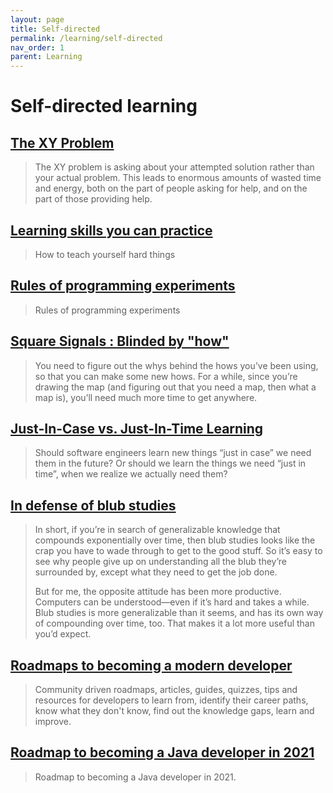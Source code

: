```yaml
---
layout: page
title: Self-directed
permalink: /learning/self-directed
nav_order: 1
parent: Learning
---
```


# Self-directed learning

## [The XY Problem](https://xyproblem.info/)

> The XY problem is asking about your attempted solution rather than your actual problem. This leads to enormous amounts of wasted time and energy, both on the part of people asking for help, and on the part of those providing help.

## [Learning skills you can practice](https://jvns.ca/blog/2018/09/01/learning-skills-you-can-practice/)

> How to teach yourself hard things

## [Rules of programming experiments](https://jvns.ca/blog/2017/01/04/rules-of-programming-experiments/)

> Rules of programming experiments

## [Square Signals : Blinded by "how"](https://blog.andymatuschak.org/post/69049177559/blinded-by-how)

> You need to figure out the whys behind the hows you’ve been using, so that you can make some new hows. For a while, since you’re drawing the map (and figuring out that you need a map, then what a map is), you’ll need much more time to get anywhere.

## [Just-In-Case vs. Just-In-Time Learning](https://hackernoon.com/just-in-case-vs-just-in-time-learning-c87f61d24360)

> Should software engineers learn new things “just in case” we need them in the future? Or should we learn the things we need “just in time”, when we realize we actually need them?

## [In defense of blub studies](https://www.benkuhn.net/blub/)

> In short, if you’re in search of generalizable knowledge that compounds exponentially over time, then blub studies looks like the crap you have to wade through to get to the good stuff. So it’s easy to see why people give up on understanding all the blub they’re surrounded by, except what they need to get the job done.
>
> But for me, the opposite attitude has been more productive. Computers can be understood—even if it’s hard and takes a while. Blub studies is more generalizable than it seems, and has its own way of compounding over time, too. That makes it a lot more useful than you’d expect.

## [Roadmaps to becoming a modern developer](https://roadmap.sh/)

> Community driven roadmaps, articles, guides, quizzes, tips and resources for developers to learn from, identify their career paths, know what they don't know, find out the knowledge gaps, learn and improve.

## [Roadmap to becoming a Java developer in 2021](https://github.com/s4kibs4mi/java-developer-roadmap)

> Roadmap to becoming a Java developer in 2021.
